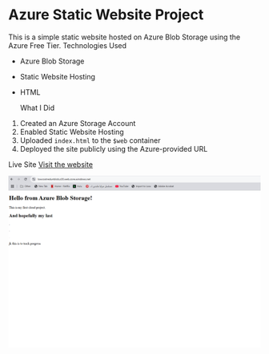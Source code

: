 # Azure Static Website Project

This is a simple static website hosted on Azure Blob Storage using the Azure Free Tier.
  Technologies Used
- Azure Blob Storage
- Static Website Hosting
- HTML

  What I Did
1. Created an Azure Storage Account
2. Enabled Static Website Hosting
3. Uploaded `index.html` to the `$web` container
4. Deployed the site publicly using the Azure-provided URL

 Live Site
[Visit the website](https://lowcostredunblob.z20.web.core.windows.net/)

![Live Site Screenshot](screenshots/live-site.png)

